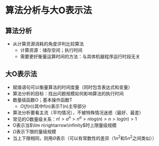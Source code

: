 # 算法分析与大O表示法
## 算法分析
+ 从计算资源消耗的角度评判比较算法
  + 计算资源：储存空间；执行时间
  + 需要更好衡量运算时间的方法：与具体机器程序运行时段无关
## 大O表示法
+ 赋值语句可以衡量算法的时间度量（同时包含表达式和变量）
+ 算法分析的目标：找出问题规模如何影响算法的执行时间
+ 数量级函数O；基本操作函数T
  + $O(f(n))$其中f(n)表示T(n)主导部分
+ 算法分析要看主流（平均情况），不被特殊情况迷惑（最好、最差）
+ 常见的O数量级关系：$n!>a^{n}>n^{a}>nlog(n)>n>log(n)>1$
+ O表示当$\lim n\rightarrow\infinity$时上限量级规模
+ $\Omega$表示下限的量级规模
+ 当上下限相同，则用$\Theta$表示（可以有常数性的差异（$1n^2$和$5n^2$之间类似））
